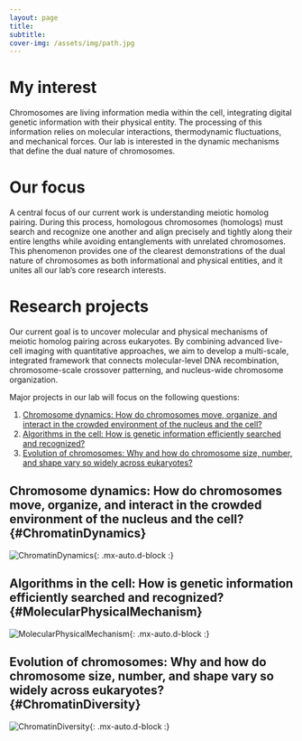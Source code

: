 ```yaml
---
layout: page
title: 
subtitle: 
cover-img: /assets/img/path.jpg
---
```


# My interest
Chromosomes are living information media within the cell, integrating digital genetic information with their physical entity. The processing of this information relies on molecular interactions, thermodynamic fluctuations, and mechanical forces. Our lab is interested in the dynamic mechanisms that define the dual nature of chromosomes.

# Our focus
A central focus of our current work is understanding meiotic homolog pairing. During this process, homologous chromosomes (homologs) must search and recognize one another and align precisely and tightly along their entire lengths while avoiding entanglements with unrelated chromosomes. This phenomenon provides one of the clearest demonstrations of the dual nature of chromosomes as both informational and physical entities, and it unites all our lab’s core research interests.

# Research projects
Our current goal is to uncover molecular and physical mechanisms of meiotic homolog pairing across eukaryotes. By combining advanced live-cell imaging with quantitative approaches, we aim to develop a multi-scale, integrated framework that connects molecular-level DNA recombination, chromosome-scale crossover patterning, and nucleus-wide chromosome organization.  

Major projects in our lab will focus on the following questions:
1. [Chromosome dynamics: How do chromosomes move, organize, and interact in the crowded environment of the nucleus and the cell?](#ChromatinDynamics)
2. [Algorithms in the cell: How is genetic information efficiently searched and recognized?](#MolecularPhysicalMechanism)
3. [Evolution of chromosomes: Why and how do chromosome size, number, and shape vary so widely across eukaryotes?](#ChromatinDiversity)


## Chromosome dynamics: How do chromosomes move, organize, and interact in the crowded environment of the nucleus and the cell? {#ChromatinDynamics}
![ChromatinDynamics](https://motonomotoko.github.io/assets/img/ChromatinDynamics.png){: .mx-auto.d-block :}

## Algorithms in the cell: How is genetic information efficiently searched and recognized? {#MolecularPhysicalMechanism}
![MolecularPhysicalMechanism](https://motonomotoko.github.io/assets/img/MolecularPhysicalMechanism.png
){: .mx-auto.d-block :}

## Evolution of chromosomes: Why and how do chromosome size, number, and shape vary so widely across eukaryotes? {#ChromatinDiversity}
![ChromatinDiversity](https://motonomotoko.github.io/assets/img/ChromatinDiversity.png
){: .mx-auto.d-block :}
